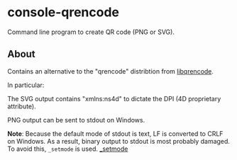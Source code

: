 # console-qrencode
Command line program to create QR code (PNG or SVG).

About
---
Contains an alternative to the "qrencode" distribtion from [libqrencode](http://fukuchi.org/works/qrencode/index.html.ja).

In particular:

The SVG output contains "xmlns:ns4d" to dictate the DPI (4D proprietary attribute).

PNG output can be sent to stdout on Windows.

**Note**: Because the default mode of stdout is text, LF is converted to CRLF on Windows. As a result, binary output to stdout is most probably damaged. To avoid this, ```_setmode``` is used.  [_setmode](https://msdn.microsoft.com/ja-jp/library/tw4k6df8.aspx)
